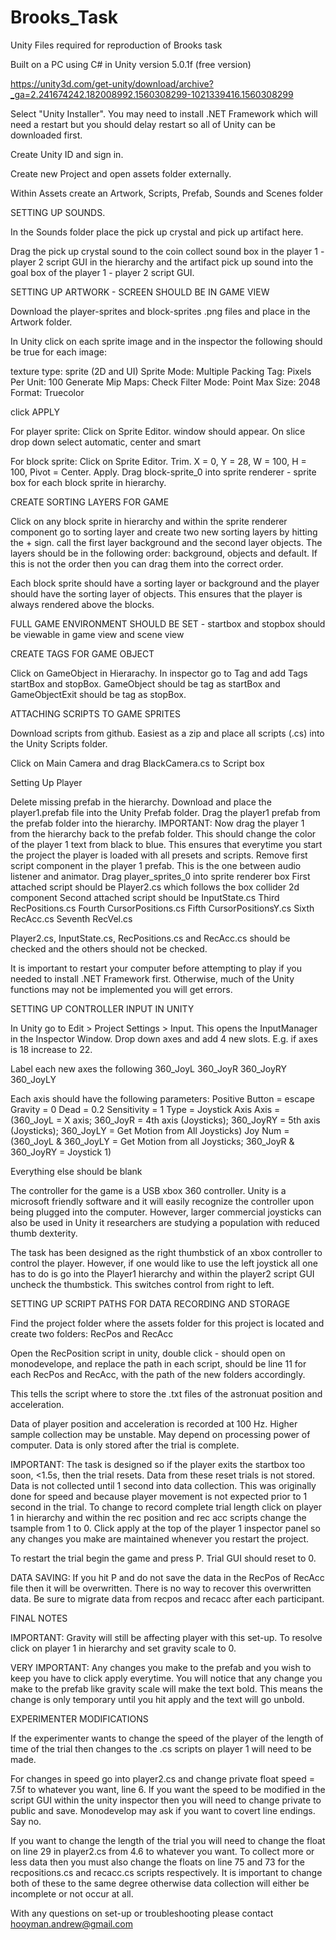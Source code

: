 # Brooks_Task
Unity Files required for reproduction of Brooks task

Built on a PC using C# in Unity version 5.0.1f (free version)

https://unity3d.com/get-unity/download/archive?_ga=2.241674242.182008992.1560308299-1021339416.1560308299

Select "Unity Installer". You may need to install .NET Framework which will need a restart but you should delay restart so all of Unity can be downloaded first.

Create Unity ID and sign in.

Create new Project and open assets folder externally.

Within Assets create an Artwork, Scripts, Prefab, Sounds and Scenes folder

SETTING UP SOUNDS.

In the Sounds folder place the pick up crystal and pick up artifact here.

Drag the pick up crystal sound to the coin collect sound box in the player 1 - player 2 script GUI in the hierarchy and the artifact pick up sound into the goal box of the player 1 - player 2 script GUI.

SETTING UP ARTWORK - SCREEN SHOULD BE IN GAME VIEW

Download the player-sprites and block-sprites .png files and place in the Artwork folder.

In Unity click on each sprite image and in the inspector the following should be true for each image:

texture type: sprite (2D and UI)
Sprite Mode: Multiple
Packing Tag:
Pixels Per Unit: 100
Generate Mip Maps: Check
Filter Mode: Point
Max Size: 2048
Format: Truecolor

click APPLY

For player sprite:
Click on Sprite Editor. window should appear. On slice drop down select automatic, center and smart

For block sprite:
Click on Sprite Editor. Trim. X = 0, Y = 28, W = 100, H = 100, Pivot = Center. Apply.
Drag block-sprite_0 into sprite renderer - sprite box for each block sprite in hierarchy.

CREATE SORTING LAYERS FOR GAME

Click on any block sprite in hierarchy and within the sprite renderer component go to sorting layer and create two new sorting layers by hitting the + sign. call the first layer background and the second layer objects. The layers should be in the following order: background, objects and default. If this is not the order then you can drag them into the correct order.

Each block sprite should have a sorting layer or background and the player should have the sorting layer of objects. This ensures that the player is always rendered above the blocks.

FULL GAME ENVIRONMENT SHOULD BE SET - startbox and stopbox should be viewable in game view and scene view

CREATE TAGS FOR GAME OBJECT

Click on GameObject in Hierarachy. In inspector go to Tag and add Tags startBox and stopBox. GameObject should be tag as startBox and GameObjectExit should be tag as stopBox.

ATTACHING SCRIPTS TO GAME SPRITES

Download scripts from github. Easiest as a zip and place all scripts (.cs) into the Unity Scripts folder.

Click on Main Camera and drag BlackCamera.cs to Script box

Setting Up Player

Delete missing prefab in the hierarchy.
Download and place the player1.prefab file into the Unity Prefab folder.
Drag the player1 prefab from the prefab folder into the hierarchy.
IMPORTANT: Now drag the player 1 from the hierarchy back to the prefab folder. This should change the color of the player 1 text from black to blue. This ensures that everytime you start the project the player is loaded with all presets and scripts.
Remove first script component in the player 1 prefab. This is the one between audio listener and animator.
Drag player_sprites_0 into sprite renderer box
First attached script should be Player2.cs which follows the box collider 2d component
Second attached script should be InputState.cs
Third RecPositions.cs
Fourth CursorPositions.cs
Fifth CursorPositionsY.cs
Sixth RecAcc.cs
Seventh RecVel.cs

Player2.cs, InputState.cs, RecPositions.cs and RecAcc.cs should be checked and the others should not be checked.

It is important to restart your computer before attempting to play if you needed to install .NET Framework first. Otherwise, much of the Unity functions may not be implemented you will get errors.

SETTING UP CONTROLLER INPUT IN UNITY

In Unity go to Edit > Project Settings > Input. This opens the InputManager in the Inspector Window.
Drop down axes and add 4 new slots. E.g. if axes is 18 increase to 22.

Label each new axes the following
360_JoyL
360_JoyR
360_JoyRY
360_JoyLY

Each axis should have the following parameters:
Positive Button = escape
Gravity = 0
Dead = 0.2
Sensitivity = 1
Type = Joystick Axis
Axis = (360_JoyL = X axis; 360_JoyR = 4th axis (Joysticks); 360_JoyRY = 5th axis (Joysticks); 360_JoyLY = Get Motion from All Joysticks)
Joy Num = (360_JoyL & 360_JoyLY = Get Motion from all Joysticks; 360_JoyR & 360_JoyRY = Joystick 1)

Everything else should be blank

The controller for the game is a USB xbox 360 controller. Unity is a microsoft friendly software and it will easily recognize the controller upon being plugged into the computer. However, larger commercial joysticks can also be used in Unity it researchers are studying a population with reduced thumb dexterity. 

The task has been designed as the right thumbstick of an xbox controller to control the player. However, if one would like to use the left joystick all one has to do is go into the Player1 hierarchy and within the player2 script GUI uncheck the thumbstick. This switches control from right to left.

SETTING UP SCRIPT PATHS FOR DATA RECORDING AND STORAGE

Find the project folder where the assets folder for this project is located and create two folders: RecPos and RecAcc

Open the RecPosition script in unity, double click - should open on monodevelope, and replace the path in each script, should be line 11 for each RecPos and RecAcc, with the path of the new folders accordingly.

This tells the script where to store the .txt files of the astronuat position and acceleration.

Data of player position and acceleration is recorded at 100 Hz. Higher sample collection may be unstable. May depend on processing power of computer. Data is only stored after the trial is complete. 

IMPORTANT: The task is designed so if the player exits the startbox too soon, <1.5s, then the trial resets. Data from these reset trials is not stored. Data is not collected until 1 second into data collection. This was originally done for speed and because player movement is not expected prior to 1 second in the trial. To change to record complete trial length click on player 1 in hierarchy and within the rec position and rec acc scripts change the tsample from 1 to 0. Click apply at the top of the player 1 inspector panel so any changes you make are maintained whenever you restart the project.

To restart the trial begin the game and press P. Trial GUI should reset to 0.

DATA SAVING: If you hit P and do not save the data in the RecPos of RecAcc file then it will be overwritten. There is no way to recover this overwritten data. Be sure to migrate data from recpos and recacc after each participant.

FINAL NOTES

IMPORTANT: Gravity will still be affecting player with this set-up. To resolve click on player 1 in hierarchy and set gravity scale to 0.

VERY IMPORTANT: Any changes you make to the prefab and you wish to keep you have to click apply everytime. You will notice that any change you make to the prefab like gravity scale will make the text bold. This means the change is only temporary until you hit apply and the text will go unbold.

EXPERIMENTER MODIFICATIONS

If the experimenter wants to change the speed of the player of the length of time of the trial then changes to the .cs scripts on player 1 will need to be made.

For changes in speed go into player2.cs and change private float speed = 7.5f to whatever you want, line 6. If you want the speed to be modified in the script GUI within the unity inspector then you will need to change private to public and save. Monodevelop may ask if you want to covert line endings. Say no.

If you want to change the length of the trial you will need to change the float on line 29 in player2.cs from 4.6 to whatever you want. To collect more or less data then you must also change the floats on line 75 and 73 for the recpositions.cs and recacc.cs scripts respectively. It is important to change both of these to the same degree otherwise data collection will either be incomplete or not occur at all.

With any questions on set-up or troubleshooting please contact hooyman.andrew@gmail.com
